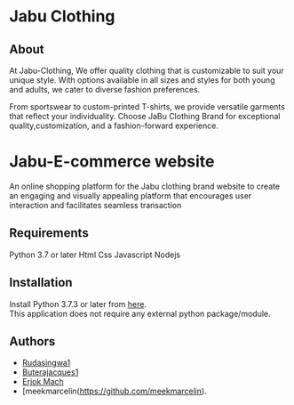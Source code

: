 # Jabu Clothing

## About

At Jabu-Clothing, We offer quality clothing that is customizable to suit your unique style.
With options available in all sizes and styles for both young and adults, we cater to diverse fashion preferences.

From sportswear to custom-printed T-shirts, we provide versatile garments that reflect your individuality. Choose JaBu Clothing Brand for exceptional quality,customization, and a fashion-forward experience.

# Jabu-E-commerce website
An online shopping platform for the Jabu clothing brand
website to create an engaging and visually appealing platform that encourages user interaction and facilitates seamless transaction

## Requirements
Python 3.7 or later
Html
Css
Javascript
Nodejs

## Installation
Install Python 3.7.3 or later from [here](https://www.python.org/downloads/).\
This application does not require any external python package/module.

## Authors
- [Rudasingwa1](https://github.com/Rudasingwa1)
- [Buterajacques1](https://github.com/buterajacques1)
- [Erjok Mach](https://github.com/Erjok2022)
- [meekmarcelin(https://github.com/meekmarcelin).

